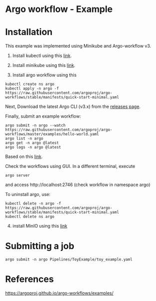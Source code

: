 # Argo workflow - Example

# Installation

This example was implemented using Minikube and Argo-workflow v3.

1) Install kubectl using this [link](https://kubernetes.io/docs/tasks/tools/).

2) Install minikube using this [link](https://minikube.sigs.k8s.io/docs/start/).

3) Install argo workflow using this 

```
kubectl create ns argo
kubectl apply -n argo -f https://raw.githubusercontent.com/argoproj/argo-workflows/stable/manifests/quick-start-minimal.yaml
```

Next, Download the latest Argo CLI (v3.x) from the [releases page](https://github.com/argoproj/argo-workflows/releases).

Finally, submit an example workflow: 

```
argo submit -n argo --watch https://raw.githubusercontent.com/argoproj/argo-workflows/master/examples/hello-world.yaml
argo list -n argo
argo get -n argo @latest
argo logs -n argo @latest
```

Based on this [link](https://argoproj.github.io/argo-workflows/quick-start/).

Check the workflows using GUI. In a different terminal, execute 


```
argo server
```

and access http://localhost:2746 (check workflow in namespace argo)

To uninstall argo, use:
 ```
kubectl delete -n argo -f https://raw.githubusercontent.com/argoproj/argo-workflows/stable/manifests/quick-start-minimal.yaml
kubectl delete ns argo
```

4) install MinIO using this [link](https://argoproj.github.io/argo-workflows/configure-artifact-repository/)

# Submitting a job
```
argo submit -n argo Pipelines/ToyExample/toy_example.yaml
```

# References

https://argoproj.github.io/argo-workflows/examples/